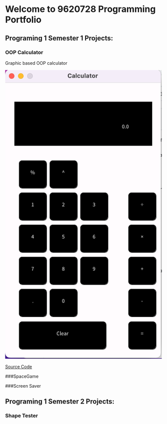 # Welcome to 9620728 Programming Portfolio

## Programing 1 Semester 1 Projects:

### OOP Calculator

Graphic based OOP calculator

![Running Calculator](https://github.com/9620728/computer-programing1/blob/main/images/Calc.png?raw=true)

[Source Code]()

###SpaceGame

###Screen Saver

## Programing 1 Semester 2 Projects:

### Shape Tester
